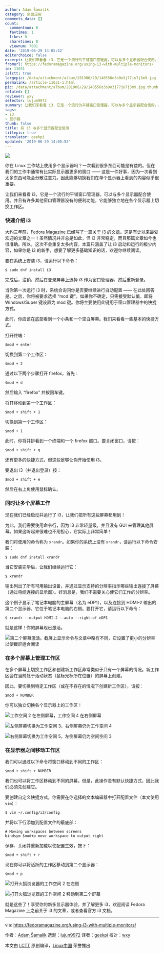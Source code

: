 ```yaml
---
author: Adam Šamalík
category: 桌面应用
comments_data: []
count:
  commentnum: 0
  favtimes: 1
  likes: 0
  sharetimes: 0
  viewnum: 7601
date: '2019-06-29 14:05:52'
editorchoice: false
excerpt: 让我们来看看 i3，它是一个流行的平铺窗口管理器，可以与多个显示器配合使用。并且有许多其他窗口管理器没有的便利功能，它能够独立地在各个显示器上切换工作区。
fromurl: https://fedoramagazine.org/using-i3-with-multiple-monitors/
id: 11031
islctt: true
largepic: /data/attachment/album/201906/29/140556o3o9o3j77ju7j3m9.jpg
permalink: /article-11031-1.html
pic: /data/attachment/album/201906/29/140556o3o9o3j77ju7j3m9.jpg.thumb.jpg
related: []
reviewer: wxy
selector: lujun9972
summary: 让我们来看看 i3，它是一个流行的平铺窗口管理器，可以与多个显示器配合使用。并且有许多其他窗口管理器没有的便利功能，它能够独立地在各个显示器上切换工作区。
tags:
- i3
- 显示器
thumb: false
title: 将 i3 与多个显示器配合使用
titlepic: true
translator: geekpi
updated: '2019-06-29 14:05:52'
---
```


![](/data/attachment/album/201906/29/140556o3o9o3j77ju7j3m9.jpg)


你在 Linux 工作站上使用多个显示器吗？一次看到很多东西可能是有益的。但在我们的工作中通常有比实际显示器更多的窗口 —— 这是一件好事，因为一次看到太多东西可能会分散注意力。因此能够切换我们在单个显示器上看到的内容似乎很重要。


让我们来看看 i3，它是一个流行的平铺窗口管理器，可以与多个显示器配合使用。并且有许多其他窗口管理器没有的便利功能，它能够独立地在各个显示器上切换工作区。


### 快速介绍 i3


大约三年前，[Fedora Magazine 已经写了一篇关于 i3 的文章](https://fedoramagazine.org/getting-started-i3-window-manager/)。这是有史以来最受欢迎的文章之一！虽然情况并非总是如此，但 i3 非常稳定，而且那篇文章如今也很准确。所以，这次不会重复太多内容，本篇只涵盖了让 i3 启动和运行的极少内容，如果你是 i3 的新手，想要了解更多基础知识的话，欢迎你继续阅读。


要在系统上安装 i3，请运行以下命令：



```
$ sudo dnf install i3
```

完成后，注销，然后在登录屏幕上选择 i3 作为窗口管理器，然后重新登录。


当你第一次运行 i3 时，系统会询问你是否要继续进行自动配置 —— 在此处回答是。之后，你将被要求选择 “mod 键”。如果你不确定，只需接受默认值，即将 Windows/Super 键设置为 mod 键。你将主要使用此键用于窗口管理器中的快捷方式。


此时，你应该在底部看到一个小条和一个空白屏幕。我们来看看一些基本的快捷方式。


打开终端：



```
$mod + enter
```

切换到第二个工作区：



```
$mod + 2
```

通过以下两个步骤打开 firefox，首先：



```
$mod + d
```

然后输入 “firefox” 并按回车键。


将其移动到第一个工作区：



```
$mod + shift + 1
```

切换到第一个工作区：



```
$mod + 1
```

此时，你将并排看到一个终端和一个 firefox 窗口。要关闭窗口，请按：



```
$mod + shift + q
```

还有更多的快捷方式，但这些足够让你开始使用 i3。


要退出 i3（并退出登录）按：



```
$mod + shift + e
```

然后在右上角使用鼠标确认。


### 同时让多个屏幕工作


现在我们已经启动并运行了 i3，让我们把所有这些屏幕都用到！


为此，我们需要使用命令行，因为 i3 非常轻量级，并且没有 GUI 来管理其他屏幕。如果这听起来很难也不用担心，它实际上非常简单！


我们将使用的命令称为 `xrandr`。如果你的系统上没有 `xrandr`，请运行以下命令安装：



```
$ sudo dnf install xrandr
```

当它安装完毕后，让我们继续运行它：



```
$ xrandr
```

输出列出了所有可用输出设备，并通过显示支持的分辨率指示哪些输出连接了屏幕（通过电缆连接的显示器）。好消息是，我们不需要关心使它们工作的分辨率。


这个例子显示了笔记本电脑的主屏幕（名为 eDP1），以及连接到 HDMI-2 输出的第二个显示器，它位于笔记本电脑的右侧。要打开它，请运行以下命令：



```
$ xrandr --output HDMI-2 --auto --right-of eDP1
```

就是这样！你的屏幕现已激活。


![第二个屏幕激活。截屏上显示命令与文章中略有不同，它设置了更小的分辨率以使截屏适合阅读](/data/attachment/album/201906/29/140557ys7zigxtu5l2uhs3.png)


### 在多个屏幕上管理工作区


在多个屏幕上切换工作区和创建新工作区非常类似于只有一个屏幕的情况。新工作区会在当前处于活动状态（鼠标光标所在位置）的屏幕上创建。


因此，要切换到特定工作区（或在不存在的情况下创建新工作区），请按：



```
$mod + NUMBER
```

你可以独立切换各个显示器上的工作区！


![工作空间 2 在左侧屏幕，工作空间 4 在右侧屏幕](/data/attachment/album/201906/29/140558u1plf9f1h3kc7997.png)


![左侧屏幕切换为工作空间 3，右侧屏幕仍为工作空间 4](/data/attachment/album/201906/29/140559rzwppss8lpqwqkzb.png)


![右侧屏幕切换为工作空间 5，左侧屏幕仍为空间空间 3](/data/attachment/album/201906/29/140600wg61ndskgzzxvxgq.png)


### 在显示器之间移动工作区


我们可以通过以下命令将窗口移动到不同的工作区：



```
$mod + shift + NUMBER
```

我们也可以将工作区移动到不同的屏幕。但是，此操作没有默认快捷方式，因此我们必须先创建它。


要创建自定义快捷方式，你需要在你选择的文本编辑器中打开配置文件（本文使用 `vim`）：



```
$ vim ~/.config/i3/config
```

并将以下行添加到配置文件的最底部：



```
# Moving workspaces between screens
bindsym $mod+p move workspace to output right
```

保存、关闭并重新加载以使配置生效，按下：



```
$mod + shift + r
```

现在你可以将活跃的工作区移动到第二个显示器：



```
$mod + p
```

![打开火狐浏览器的工作空间 2 在左侧](/data/attachment/album/201906/29/140600vd0mg6gl8m646fz6.png)


![打开火狐浏览器的工作空间 2 移动到第二个屏幕](/data/attachment/album/201906/29/140601f0imk7smse5zemlu.png)


就是这些了！享受你的新多显示器体验，并了解更多 i3，欢迎阅读 Fedora Magazine 上之前关于 i3 的文章，或者查看官方 i3 文档。




---


via: <https://fedoramagazine.org/using-i3-with-multiple-monitors/>


作者：[Adam Šamalík](https://fedoramagazine.org/author/asamalik/) 选题：[lujun9972](https://github.com/lujun9972) 译者：[geekpi](https://github.com/geekpi) 校对：[wxy](https://github.com/wxy)


本文由 [LCTT](https://github.com/LCTT/TranslateProject) 原创编译，[Linux中国](https://linux.cn/) 荣誉推出